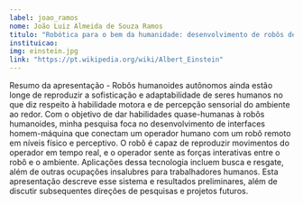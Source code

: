 ```yaml
---
label: joao_ramos
nome: João Luiz Almeida de Souza Ramos
titulo: "Robótica para o bem da humanidade: desenvolvimento de robôs de resgate e assistivos"
instituicao:
img: einstein.jpg
link: "https://pt.wikipedia.org/wiki/Albert_Einstein"
---
```


Resumo da apresentação - Robôs humanoides autônomos ainda estão longe de reproduzir a sofisticação e adaptabilidade de seres humanos no que diz respeito à habilidade 
motora e de percepção sensorial do ambiente ao redor. Com o objetivo de dar habilidades quase-humanas à robôs humanoides, minha pesquisa foca no desenvolvimento de 
interfaces homem-máquina que conectam um operador humano com um robô remoto em níveis físico e perceptivo. O robô é capaz de reproduzir movimentos do operador em tempo 
real, e o operador sente as forças interativas entre o robô e o ambiente. Aplicações dessa tecnologia incluem busca e resgate, além de outras ocupações insalubres para 
trabalhadores humanos. Esta apresentação descreve esse sistema e resultados preliminares, além de discutir subsequentes direções de pesquisas e projetos futuros.
